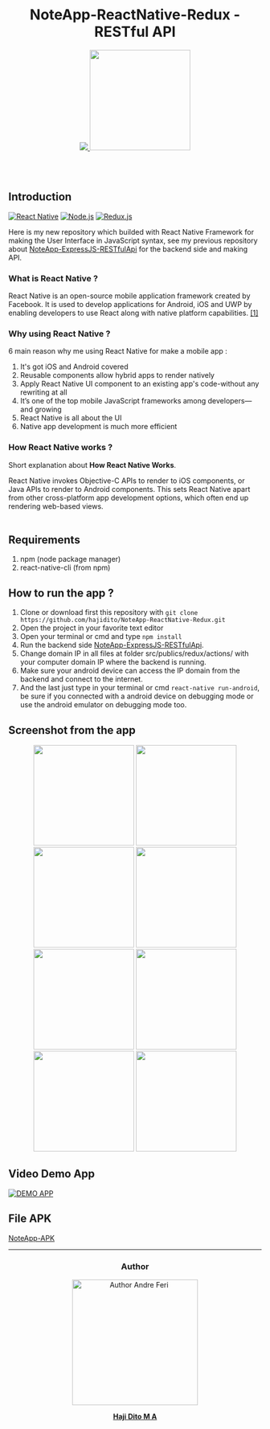 <h1 align='center'>NoteApp-ReactNative-Redux - RESTful API</h1>

<p align='center'>
  <a href='https://facebook.github.io/react-native/'>
  <img src='https://kreitech.io/blog/wp-content/uploads/2018/10/1_-NOQtyJAGQ1RNC3iVt_thA.png' />
  <img src='https://redux.js.org/img/redux.svg' width="200" height="200"/>
  </a>
</p>

<br>
<br>

## Introduction
[![React Native](https://img.shields.io/badge/React%20Native-0.60-blue.svg?style=rounded-square)](https://facebook.github.io/react-native/)
[![Node.js](https://img.shields.io/badge/Node.js-v.10.16-green.svg?style=rounded-square)](https://nodejs.org/)
[![Redux.js](https://img.shields.io/badge/Redux.js-4.0.1-purple.svg?style=rounded-square)](https://redux.js.org/)

Here is my new repository which builded with React Native Framework for making the User Interface in JavaScript syntax, see my previous repository about [NoteApp-ExpressJS-RESTfulApi](https://github.com/hajidito/NoteApp-ExpressJS-RESTfulApi) for the backend side and making API.

### What is React Native ?
React Native is an open-source mobile application framework created by Facebook. It is used to develop applications for Android, iOS and UWP by enabling developers to use React along with native platform capabilities. [[1]](https://en.wikipedia.org/wiki/React_Native)

### Why using React Native ?
6 main reason why me using React Native for make a mobile app :

1. It's got iOS and Android covered
2. Reusable components allow hybrid apps to render natively
3. Apply React Native UI component to an existing app's code-without any rewriting at all
4. It’s one of the top mobile JavaScript frameworks among developers—and growing
5. React Native is all about the UI
6. Native app development is much more efficient

### How React Native works ?
Short explanation about **How React Native Works**.

React Native invokes Objective-C APIs to render to iOS components, or Java APIs to render to Android components. This sets React Native apart from other cross-platform app development options, which often end up rendering web-based views.
<br>
<br>
## Requirements
1. npm (node package manager)
2. react-native-cli (from npm)

## How to run the app ?
1. Clone or download first this repository with `git clone https://github.com/hajidito/NoteApp-ReactNative-Redux.git`
2. Open the project in your favorite text editor
3. Open your terminal or cmd and type `npm install`
4. Run the backend side [NoteApp-ExpressJS-RESTfulApi](https://github.com/hajidito/NoteApp-ExpressJS-RESTfulApi).
5. Change domain IP in all files at folder src/publics/redux/actions/ with your computer domain IP where the backend is running.
6. Make sure your android device can access the IP domain from the backend and connect to the internet.
7. And the last just type in your terminal or cmd `react-native run-android`, be sure if you connected with a android device on debugging mode or use the android emulator on debugging mode too.

## Screenshot from the app
<p align='center'>
  <span>
  <img src='https://github.com/hajidito/NoteApp-ReactNative-Redux/blob/master/screenshoot%20app/Screenshot_20190707-150619.png' width=200 />
  <img src='https://github.com/hajidito/NoteApp-ReactNative-Redux/blob/master/screenshoot%20app/Screenshot_20190707-150625.png' width=200 />
  <img src='https://github.com/hajidito/NoteApp-ReactNative-Redux/blob/master/screenshoot%20app/Screenshot_20190707-150636.png' width=200 />
  <img src='https://github.com/hajidito/NoteApp-ReactNative-Redux/blob/master/screenshoot%20app/Screenshot_20190707-150643.png' width=200 />
  <img src='https://github.com/hajidito/NoteApp-ReactNative-Redux/blob/master/screenshoot%20app/Screenshot_20190707-150649.png' width=200 />
  <img src='https://github.com/hajidito/NoteApp-ReactNative-Redux/blob/master/screenshoot%20app/Screenshot_20190707-150653.png' width=200 />
  <img src='https://github.com/hajidito/NoteApp-ReactNative-Redux/blob/master/screenshoot%20app/Screenshot_20190707-160528.png' width=200 />
  <img src='https://github.com/hajidito/NoteApp-ReactNative-Redux/blob/master/screenshoot%20app/Screenshot_20190707-161149.png' width=200 />
  </span>
</p>

## Video Demo App

[![DEMO APP](https://img.youtube.com/vi/d7oqlKClyJo/0.jpg)](https://www.youtube.com/embed/d7oqlKClyJo)

## File APK
[NoteApp-APK](https://drive.google.com/open?id=1Sh3hg0dxGOhDGzJtww6XIRNEMKCgiHQo)
<hr>

<h3 align="center">Author</h3>

<p align="center">
<a href="https://github.com/hajidito">
  <img alt="Author Andre Feri" title="git author" src="https://avatars3.githubusercontent.com/u/50772146?s=460&v=4" width="250" />
</a>
<p align="center"><b><a href="https://github.com/hajidito">Haji Dito M A</a></b></p>
</p>
